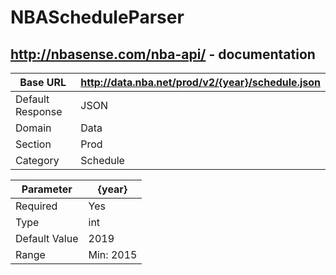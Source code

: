 # NBAScheduleParser

http://nbasense.com/nba-api/ - documentation
---------------------------------------------------------------
| Base URL  | http://data.nba.net/prod/v2/{year}/schedule.json |
| ------------- | ------------- |
| Default Response  | JSON  |
| Domain  | Data  |
| Section  | Prod  |
| Category  | Schedule  |

| Parameter | {year} |
| ------------- | ------------- |
| Required  | Yes  |
| Type  | int  |
| Default Value  | 2019  |
| Range  | Min: 2015  |
